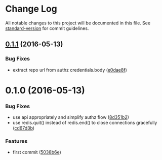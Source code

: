 # Change Log

All notable changes to this project will be documented in this file. See [standard-version](https://github.com/conventional-changelog/standard-version) for commit guidelines.

<a name="0.1.1"></a>
## [0.1.1](https://github.com/nexdrew/npme-auth-gitlab/compare/v0.1.0...v0.1.1) (2016-05-13)


### Bug Fixes

* extract repo url from authz credentials.body ([e0dae8f](https://github.com/nexdrew/npme-auth-gitlab/commit/e0dae8f))



<a name="0.1.0"></a>
# 0.1.0 (2016-05-13)


### Bug Fixes

* use api appropriately and simplify authz flow ([8d351b2](https://github.com/nexdrew/npme-auth-gitlab/commit/8d351b2))
* use redis.quit() instead of redis.end() to close connections gracefully ([cd67d3b](https://github.com/nexdrew/npme-auth-gitlab/commit/cd67d3b))


### Features

* first commit ([5038b6e](https://github.com/nexdrew/npme-auth-gitlab/commit/5038b6e))
